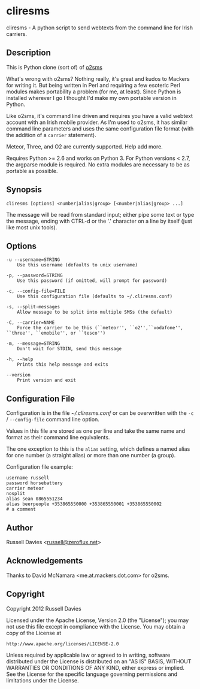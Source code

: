 cliresms
======
cliresms - A python script to send webtexts from the command line for Irish carriers.

Description
-----------
This is Python clone (sort of) of [o2sms](http://o2sms.sourceforge.net)

What's wrong with o2sms? Nothing really, it's great and kudos to Mackers for writing it. But being written in Perl and requiring a few esoteric Perl modules makes portability a problem (for me, at least). Since Python is installed wherever I go I thought I'd make my own portable version in Python.

Like o2sms, it's command line driven and requires you have a valid webtext account with an Irish mobile provider. As I'm used to o2sms, it has similar command line parameters and uses the same configuration file format (with the addition of a `carrier` statement).

Meteor, Three, and O2 are currently supported. Help add more.

Requires Python >= 2.6 and works on Python 3. For Python versions < 2.7, the argparse module is required. No extra modules are necessary to be as portable as possible.

Synopsis
--------
    cliresms [options] <number|alias|group> [<number|alias|group> ...]

The message will be read from standard input; either pipe some text or type
the message, ending with CTRL-d or the '.' character on a line by itself
(just like most unix tools).

Options
-------
    -u --username=STRING
    	Use this username (defaults to unix username)
    
    -p, --password=STRING
    	Use this password (if omitted, will prompt for password)
    
    -c, --config-file=FILE
    	Use this configuration file (defaults to ~/.cliresms.conf)
    
    -s, --split-messages
    	Allow message to be split into multiple SMSs (the default)
    
    -C, --carrier=NAME
    	Force the carrier to be this (``meteor'', ``o2'',``vodafone'', ``three'', ``emobile'', or ``tesco'')
    
    -m, --message=STRING
    	Don't wait for STDIN, send this message
    
    -h, --help
    	Prints this help message and exits
    
    --version
    	Print version and exit

Configuration File
------------------
Configuration is in the file *~/.cliresms.conf* or can be overwritten with the `-c` / `--config-file` command line option.

Values in this file are stored as one per line and take the same name and format as their command line equivalents.

The one exception to this is the `alias` setting, which defines a named alias for one number (a straight alias) or more than one number (a group).

Configuration file example:

    username russell
    password horsebattery
    carrier meteor
    nosplit
    alias sean 0865551234
    alias beerpeople +353865550000 +353865550001 +353865550002
    # a comment

Author
------
Russell Davies \<russell@zeroflux.net\>

Acknowledgements
----------------
Thanks to David McNamara \<me.at.mackers.dot.com\> for o2sms.

Copyright
---------
Copyright 2012 Russell Davies

Licensed under the Apache License, Version 2.0 (the "License");
you may not use this file except in compliance with the License.
You may obtain a copy of the License at

	http://www.apache.org/licenses/LICENSE-2.0

Unless required by applicable law or agreed to in writing, software
distributed under the License is distributed on an "AS IS" BASIS,
WITHOUT WARRANTIES OR CONDITIONS OF ANY KIND, either express or implied.
See the License for the specific language governing permissions and
limitations under the License.

